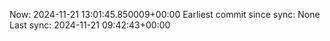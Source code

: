 Now: 2024-11-21 13:01:45.850009+00:00 Earliest commit since sync: None Last sync: 2024-11-21 09:42:43+00:00
